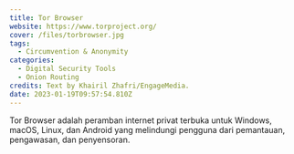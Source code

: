 ```yaml
---
title: Tor Browser
website: https://www.torproject.org/
cover: /files/torbrowser.jpg
tags:
  - Circumvention & Anonymity
categories:
  - Digital Security Tools
  - Onion Routing
credits: Text by Khairil Zhafri/EngageMedia.
date: 2023-01-19T09:57:54.810Z
---
```

Tor Browser adalah peramban internet privat terbuka untuk Windows, macOS, Linux, dan Android yang melindungi pengguna dari pemantauan, pengawasan, dan penyensoran.